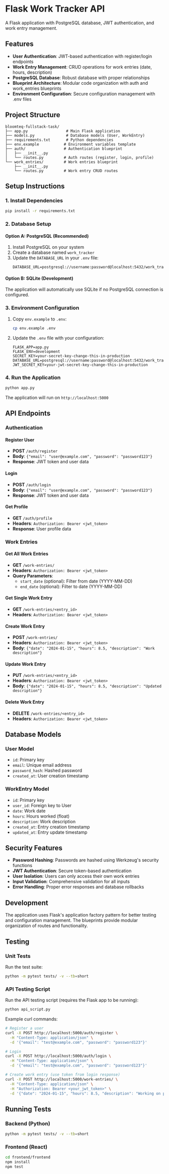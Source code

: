 # Flask Work Tracker API

A Flask application with PostgreSQL database, JWT authentication, and work entry management.

## Features

- **User Authentication**: JWT-based authentication with register/login endpoints
- **Work Entry Management**: CRUD operations for work entries (date, hours, description)
- **PostgreSQL Database**: Robust database with proper relationships
- **Blueprint Architecture**: Modular code organization with auth and work_entries blueprints
- **Environment Configuration**: Secure configuration management with .env files

## Project Structure

```
bloomteq-fullstack-task/
├── app.py                 # Main Flask application
├── models.py              # Database models (User, WorkEntry)
├── requirements.txt       # Python dependencies
├── env.example           # Environment variables template
├── auth/                 # Authentication blueprint
│   ├── __init__.py
│   └── routes.py         # Auth routes (register, login, profile)
└── work_entries/         # Work entries blueprint
    ├── __init__.py
    └── routes.py         # Work entry CRUD routes
```

## Setup Instructions

### 1. Install Dependencies

```bash
pip install -r requirements.txt
```

### 2. Database Setup

#### Option A: PostgreSQL (Recommended)
1. Install PostgreSQL on your system
2. Create a database named `work_tracker`
3. Update the `DATABASE_URL` in your `.env` file:
   ```
   DATABASE_URL=postgresql://username:password@localhost:5432/work_tracker
   ```

#### Option B: SQLite (Development)
The application will automatically use SQLite if no PostgreSQL connection is configured.

### 3. Environment Configuration

1. Copy `env.example` to `.env`:
   ```bash
   cp env.example .env
   ```

2. Update the `.env` file with your configuration:
   ```env
   FLASK_APP=app.py
   FLASK_ENV=development
   SECRET_KEY=your-secret-key-change-this-in-production
   DATABASE_URL=postgresql://username:password@localhost:5432/work_tracker
   JWT_SECRET_KEY=your-jwt-secret-key-change-this-in-production
   ```

### 4. Run the Application

```bash
python app.py
```

The application will run on `http://localhost:5000`

## API Endpoints

### Authentication

#### Register User
- **POST** `/auth/register`
- **Body**: `{"email": "user@example.com", "password": "password123"}`
- **Response**: JWT token and user data

#### Login
- **POST** `/auth/login`
- **Body**: `{"email": "user@example.com", "password": "password123"}`
- **Response**: JWT token and user data

#### Get Profile
- **GET** `/auth/profile`
- **Headers**: `Authorization: Bearer <jwt_token>`
- **Response**: User profile data

### Work Entries

#### Get All Work Entries
- **GET** `/work-entries/`
- **Headers**: `Authorization: Bearer <jwt_token>`
- **Query Parameters**: 
  - `start_date` (optional): Filter from date (YYYY-MM-DD)
  - `end_date` (optional): Filter to date (YYYY-MM-DD)

#### Get Single Work Entry
- **GET** `/work-entries/<entry_id>`
- **Headers**: `Authorization: Bearer <jwt_token>`

#### Create Work Entry
- **POST** `/work-entries/`
- **Headers**: `Authorization: Bearer <jwt_token>`
- **Body**: `{"date": "2024-01-15", "hours": 8.5, "description": "Work description"}`

#### Update Work Entry
- **PUT** `/work-entries/<entry_id>`
- **Headers**: `Authorization: Bearer <jwt_token>`
- **Body**: `{"date": "2024-01-15", "hours": 8.5, "description": "Updated description"}`

#### Delete Work Entry
- **DELETE** `/work-entries/<entry_id>`
- **Headers**: `Authorization: Bearer <jwt_token>`

## Database Models

### User Model
- `id`: Primary key
- `email`: Unique email address
- `password_hash`: Hashed password
- `created_at`: User creation timestamp

### WorkEntry Model
- `id`: Primary key
- `user_id`: Foreign key to User
- `date`: Work date
- `hours`: Hours worked (float)
- `description`: Work description
- `created_at`: Entry creation timestamp
- `updated_at`: Entry update timestamp

## Security Features

- **Password Hashing**: Passwords are hashed using Werkzeug's security functions
- **JWT Authentication**: Secure token-based authentication
- **User Isolation**: Users can only access their own work entries
- **Input Validation**: Comprehensive validation for all inputs
- **Error Handling**: Proper error responses and database rollbacks

## Development

The application uses Flask's application factory pattern for better testing and configuration management. The blueprints provide modular organization of routes and functionality.

## Testing

### Unit Tests
Run the test suite:
```bash
python -m pytest tests/ -v --tb=short
```

### API Testing Script
Run the API testing script (requires the Flask app to be running):
```bash
python api_script.py
```

Example curl commands:

```bash
# Register a user
curl -X POST http://localhost:5000/auth/register \
  -H "Content-Type: application/json" \
  -d '{"email": "test@example.com", "password": "password123"}'

# Login
curl -X POST http://localhost:5000/auth/login \
  -H "Content-Type: application/json" \
  -d '{"email": "test@example.com", "password": "password123"}'

# Create work entry (use token from login response)
curl -X POST http://localhost:5000/work-entries/ \
  -H "Content-Type: application/json" \
  -H "Authorization: Bearer <your_jwt_token>" \
  -d '{"date": "2024-01-15", "hours": 8.5, "description": "Working on project"}'
```

## Running Tests

### Backend (Python)

```bash
python -m pytest tests/ -v --tb=short
```

### Frontend (React)

```bash
cd frontend/frontend
npm install
npm test
```